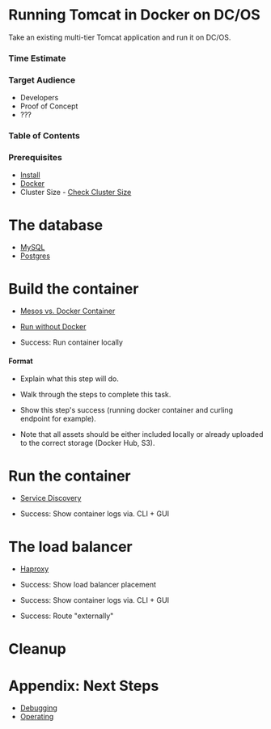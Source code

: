 # Running Tomcat in Docker on DC/OS

Take an existing multi-tier Tomcat application and run it on DC/OS.

### Time Estimate

### Target Audience

- Developers
- Proof of Concept
- ???

### Table of Contents

### Prerequisites

- [Install](../install/README.md)
- [Docker](https://docker.com)
- Cluster Size - [Check Cluster Size](../getting-started/cluster-size)

# The database

- [MySQL](../database/mysql/README.md)
- [Postgres](../database/postgres/README.md)

# Build the container

- [Mesos vs. Docker Container](../internals/mesos-docker.md)
- [Run without Docker](../tomcat-mesos/README.md)

- Success: Run container locally

#### Format

- Explain what this step will do.
- Walk through the steps to complete this task.
- Show this step's success (running docker container and curling endpoint for example).

- Note that all assets should be either included locally or already uploaded to the correct storage (Docker Hub, S3).

# Run the container

- [Service Discovery](../internals/service-discovery.md)

- Success: Show container logs via. CLI + GUI

# The load balancer

- [Haproxy](../loadbalancer/haproxy/README.md)

- Success: Show load balancer placement
- Success: Show container logs via. CLI + GUI
- Success: Route "externally"

# Cleanup

# Appendix: Next Steps

- [Debugging](../debugging/README.md)
- [Operating](../operating/README.md)
